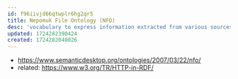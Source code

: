 ```yaml
---
id: f96iivjd66qtwplr6hg2qr5
title: Nepomuk File Ontology (NFO)
desc: 'vocabulary to express information extracted from various sources. They include files, pieces of sotware and remote hosts' 
updated: 1724282390424
created: 1724282048026
---
```


- https://www.semanticdesktop.org/ontologies/2007/03/22/nfo/
- related: https://www.w3.org/TR/HTTP-in-RDF/
